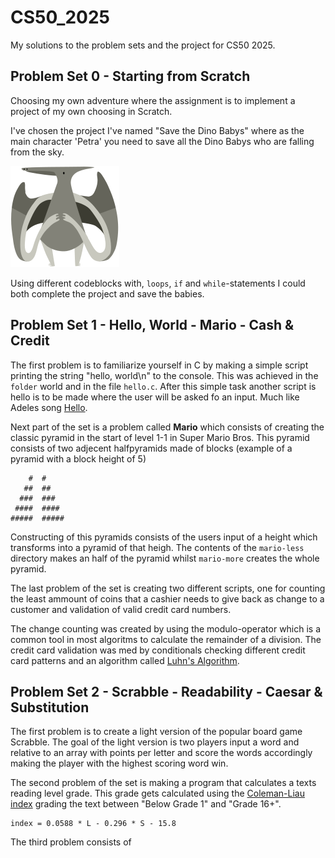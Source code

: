 # CS50_2025
My solutions to the problem sets and the project for CS50 2025.

## Problem Set 0 - Starting from Scratch
Choosing my own adventure where the assignment is to
implement a project of my own choosing in Scratch.

I've chosen the project I've named "Save the Dino Babys" where
as the main character 'Petra' you need to save all the Dino Babys
who are falling from the sky.

![image](https://github.com/olinwiol/CS50_2025/blob/main/Problem%20Set%200/Save%20The%20Dino%20Babys/5381feb0fc1b50ddc2793342daddffef.svg?raw=true)

Using different codeblocks with, `loops`, `if` and `while`-statements I could both
complete the project and save the babies.


## Problem Set 1 - Hello, World - Mario - Cash & Credit
The first problem is to familiarize yourself in C by making a simple script printing
the string "hello, world\n" to the console. This was achieved in the `folder` world and
in the file `hello.c`. After this simple task another script is hello is to be made where the user will be asked fo an input. Much like Adeles song [Hello](https://youtu.be/YQHsXMglC9A).

Next part of the set is a problem called **Mario** which consists of creating the classic pyramid in the start of level 1-1 in Super Mario Bros. This pyramid consists of two adjecent halfpyramids made of blocks (example of a pyramid with a block height of 5)

        #  #
       ##  ##
      ###  ###
     ####  ####
    #####  #####

Constructing of this pyramids consists of the users input of a height which transforms into a pyramid of that heigh. The contents of the `mario-less` directory makes an half of the pyramid whilst `mario-more` creates the whole pyramid.

The last problem of the set is creating two different scripts, one for counting the least ammount of coins that a cashier needs to give back as change to a customer and validation of valid credit card numbers.

The change counting was created by using the modulo-operator which is a common tool in most algoritms to calculate the remainder of a division. The credit card validation was med by conditionals checking different credit card patterns and an algorithm called [Luhn's Algorithm](https://en.wikipedia.org/wiki/Luhn_algorithm).

## Problem Set 2 - Scrabble - Readability - Caesar & Substitution
The first problem is to create a light version of the popular board game Scrabble. The goal of the light version is two players input a word and relative to an array with points per letter and score the words accordingly making the player with the highest scoring word win.

The second problem of the set is making a program that calculates a texts reading level grade. This grade gets calculated using the [Coleman-Liau index](https://en.wikipedia.org/wiki/Coleman–Liau_index) grading the text between "Below Grade 1" and "Grade 16+".

    index = 0.0588 * L - 0.296 * S - 15.8

The third problem consists of